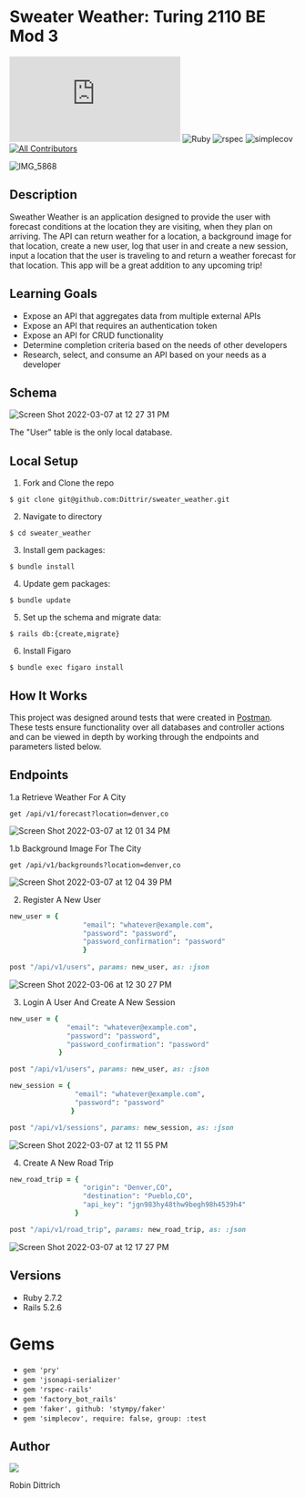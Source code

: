 # Sweater Weather: Turing 2110 BE Mod 3

[![Dittrir commits](https://badgen.net/github/commits/Naereen/StrapDown.js)](https://GitHub.com/Dittrir/sweater_weather/commits?author=Dittrir)
![Ruby](https://img.shields.io/badge/ruby-%23CC342D.svg?style=for-the-badge&logo=ruby&logoColor=white)
![rspec](https://img.shields.io/gem/v/rspec?color=blue&label=rspec)
![simplecov](https://img.shields.io/gem/v/simplecov?color=blue&label=simplecov) <!-- ALL-CONTRIBUTORS-BADGE:START - Do not remove or modify this section -->
[![All Contributors](https://img.shields.io/badge/contributors-1-orange.svg?style=flat)](#contributors-)
<!-- ALL-CONTRIBUTORS-BADGE:END -->

![IMG_5868](https://user-images.githubusercontent.com/89048720/157115569-f0aa1d95-a6c7-4948-9f93-4edff9da022d.jpeg)

## Description
Sweather Weather is an application designed to provide the user with forecast conditions at the location they are visiting, when they plan on arriving. The API can return weather for a location, a background image for that location, create a new user, log that user in and create a new session, input a location that the user is traveling to and return a weather forecast for that location. This app will be a great addition to any upcoming trip!


## Learning Goals 
- Expose an API that aggregates data from multiple external APIs
- Expose an API that requires an authentication token
- Expose an API for CRUD functionality
- Determine completion criteria based on the needs of other developers
- Research, select, and consume an API based on your needs as a developer

## Schema
![Screen Shot 2022-03-07 at 12 27 31 PM](https://user-images.githubusercontent.com/89048720/157112673-0a1d4cd2-84a1-4a83-b47d-370fbf28b1bd.png)


The "User" table is the only local database.

## Local Setup
1. Fork and Clone the repo 
```shell
$ git clone git@github.com:Dittrir/sweater_weather.git
```
2.  Navigate to directory 
```shell
$ cd sweater_weather
```
3. Install gem packages:
```shell
$ bundle install
```
4. Update gem packages: 
```shell
$ bundle update
```
5. Set up the schema and migrate data: 
```shell
$ rails db:{create,migrate}
```
6. Install Figaro
```shell
$ bundle exec figaro install
```


## How It Works
This project was designed around tests that were created in [Postman](https://www.postman.com/). These tests ensure functionality over all databases and controller actions and can be viewed in depth by working through the endpoints and parameters listed below.


## Endpoints

1.a Retrieve Weather For A City

`get /api/v1/forecast?location=denver,co`

![Screen Shot 2022-03-07 at 12 01 34 PM](https://user-images.githubusercontent.com/89048720/157108976-1aa52bd8-3662-4bb5-986a-52b4a558c71e.png)

1.b Background Image For The City

`get /api/v1/backgrounds?location=denver,co`

![Screen Shot 2022-03-07 at 12 04 39 PM](https://user-images.githubusercontent.com/89048720/157109453-d3d3637a-2a5d-4374-81b8-e91acdf2b65e.png)

2. Register A New User

```ruby
new_user = {
                  "email": "whatever@example.com",
                  "password": "password",
                  "password_confirmation": "password"
                  }
                  
post "/api/v1/users", params: new_user, as: :json
```

![Screen Shot 2022-03-06 at 12 30 27 PM](https://user-images.githubusercontent.com/89048720/156940960-9005be8f-2a3c-4484-8c5a-17f3420440e1.png)

3. Login A User And Create A New Session

```ruby
new_user = {
              "email": "whatever@example.com",
              "password": "password",
              "password_confirmation": "password"
            }

post "/api/v1/users", params: new_user, as: :json

new_session = {
                "email": "whatever@example.com",
                "password": "password"
               }

post "/api/v1/sessions", params: new_session, as: :json
 ```

![Screen Shot 2022-03-07 at 12 11 55 PM](https://user-images.githubusercontent.com/89048720/157110559-1c9c5950-93b0-4a6d-8c9a-ec6034a90f03.png)


4. Create A New Road Trip

```ruby
new_road_trip = {
                  "origin": "Denver,CO",
                  "destination": "Pueblo,CO",
                  "api_key": "jgn983hy48thw9begh98h4539h4"
                }

post "/api/v1/road_trip", params: new_road_trip, as: :json
```

![Screen Shot 2022-03-07 at 12 17 27 PM](https://user-images.githubusercontent.com/89048720/157111271-8fe7ef58-a262-4617-89e9-46ea416e57d9.png) 


## Versions
- Ruby 2.7.2
- Rails 5.2.6

# Gems
- `gem 'pry'`
- `gem 'jsonapi-serializer'`
- `gem 'rspec-rails'`
- `gem 'factory_bot_rails'`
- `gem 'faker', github: 'stympy/faker'`
- `gem 'simplecov', require: false, group: :test`


## Author

<a href="https://github.com/Dittrir/sweater_weather/graphs/contributors">
  <img src="https://contrib.rocks/image?repo=Dittrir/sweater_weather" />
</a>

Robin Dittrich
